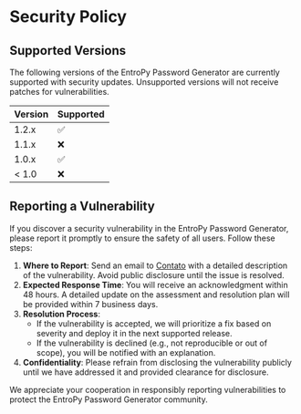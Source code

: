 # Security Policy

## Supported Versions

The following versions of the EntroPy Password Generator are currently supported with security updates. Unsupported versions will not receive patches for vulnerabilities.

| Version | Supported          |
|---------|--------------------|
| 1.2.x   | :white_check_mark: |
| 1.1.x   | :x:                |
| 1.0.x   | :white_check_mark: |
| < 1.0   | :x:                |

## Reporting a Vulnerability

If you discover a security vulnerability in the EntroPy Password Generator, please report it promptly to ensure the safety of all users. Follow these steps:

1. **Where to Report**: Send an email to [Contato](mailto:dean-grumbly-plop@duck.com) with a detailed description of the vulnerability. Avoid public disclosure until the issue is resolved.
2. **Expected Response Time**: You will receive an acknowledgment within 48 hours. A detailed update on the assessment and resolution plan will be provided within 7 business days.
3. **Resolution Process**: 
   - If the vulnerability is accepted, we will prioritize a fix based on severity and deploy it in the next supported release.
   - If the vulnerability is declined (e.g., not reproducible or out of scope), you will be notified with an explanation.
4. **Confidentiality**: Please refrain from disclosing the vulnerability publicly until we have addressed it and provided clearance for disclosure.

We appreciate your cooperation in responsibly reporting vulnerabilities to protect the EntroPy Password Generator community.
